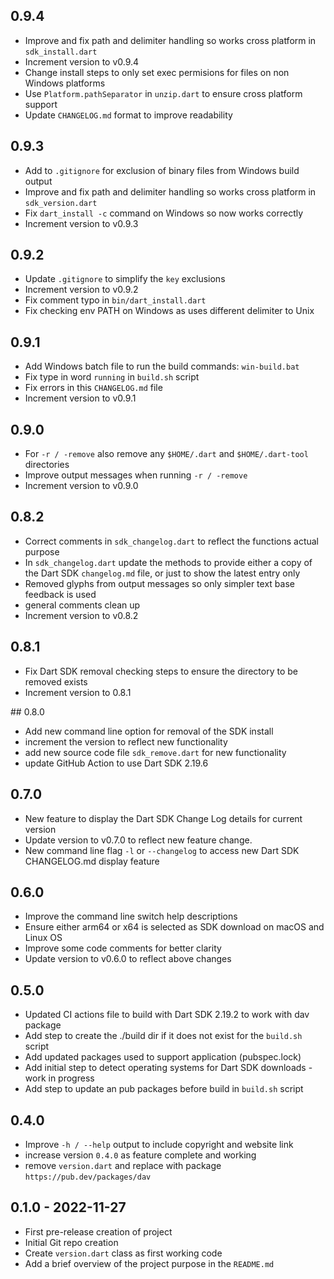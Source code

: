 ## 0.9.4
- Improve and fix path and delimiter handling so works cross platform in `sdk_install.dart`
- Increment version to v0.9.4
- Change install steps to only set exec permisions for files on non Windows platforms
- Use `Platform.pathSeparator` in `unzip.dart` to ensure cross platform support
- Update `CHANGELOG.md` format to improve readability

## 0.9.3
- Add to `.gitignore` for exclusion of binary files from Windows build output
- Improve and fix path and delimiter handling so works cross platform in `sdk_version.dart`
- Fix `dart_install -c` command on Windows so now works correctly
- Increment version to v0.9.3

## 0.9.2
- Update `.gitignore` to simplify the `key` exclusions
- Increment version to v0.9.2
- Fix comment typo in `bin/dart_install.dart`
- Fix checking env PATH on Windows as uses different delimiter to Unix

## 0.9.1
- Add Windows batch file to run the build commands: `win-build.bat`
- Fix type in word `running` in `build.sh` script
- Fix errors in this `CHANGELOG.md` file
- Increment version to v0.9.1

## 0.9.0
- For `-r / -remove` also remove any `$HOME/.dart` and `$HOME/.dart-tool` directories
- Improve output messages when running `-r / -remove`
- Increment version to v0.9.0

## 0.8.2
- Correct comments in `sdk_changelog.dart` to reflect the functions actual purpose
- In `sdk_changelog.dart` update the methods to provide either a copy of the Dart SDK `changelog.md` file, or just to show the latest entry only
- Removed glyphs from output messages so only simpler text base feedback is used
- general comments clean up
- Increment version to v0.8.2

## 0.8.1
- Fix Dart SDK removal checking steps to ensure the directory to be removed exists
- Increment version to 0.8.1

## 0.8.0
- Add new command line option for removal of the SDK install
- increment the version to reflect new functionality
- add new source code file `sdk_remove.dart` for new functionality
- update GitHub Action to use Dart SDK 2.19.6

## 0.7.0
- New feature to display the Dart SDK Change Log details for current version
- Update version to v0.7.0 to reflect new feature change.
- New command line flag `-l` or `--changelog` to access new Dart SDK CHANGELOG.md display feature

## 0.6.0
- Improve the command line switch help descriptions
- Ensure either arm64 or x64 is selected as SDK download on macOS and Linux OS
- Improve some code comments for better clarity
- Update version to v0.6.0 to reflect above changes

## 0.5.0
- Updated CI actions file to build with Dart SDK 2.19.2 to work with dav package
- Add step to create the ./build dir if it does not exist for the `build.sh` script
- Add updated packages used to support application (pubspec.lock)
- Add initial step to detect operating systems for Dart SDK downloads - work in progress
- Add step to update an pub packages before build in `build.sh` script

## 0.4.0
- Improve `-h / --help` output to include copyright and website link
- increase version `0.4.0` as feature complete and working
- remove `version.dart` and replace with package `https://pub.dev/packages/dav`

## 0.1.0 - 2022-11-27
* First pre-release creation of project
* Initial Git repo creation
* Create `version.dart` class as first working code
* Add a brief overview of the project purpose in the `README.md`
